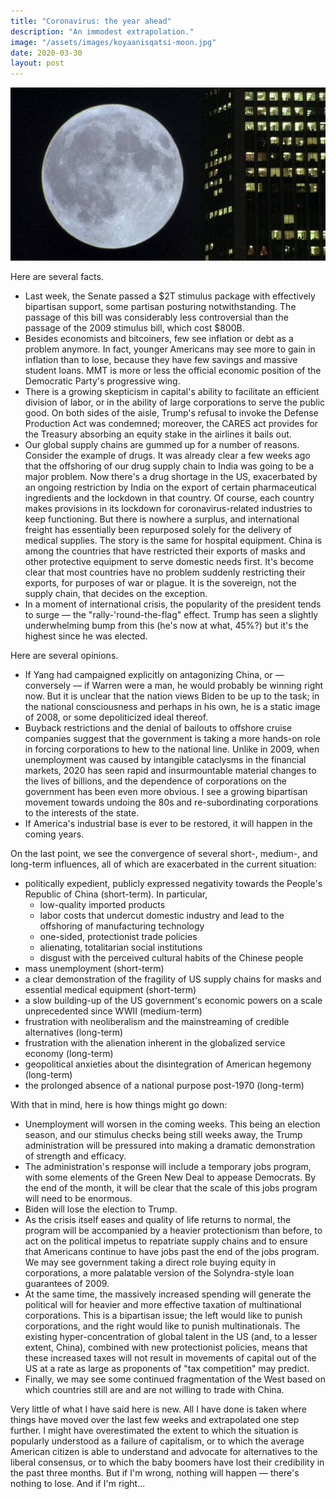 ```yaml
---
title: "Coronavirus: the year ahead"
description: "An immodest extrapolation."
image: "/assets/images/koyaanisqatsi-moon.jpg"
date: 2020-03-30
layout: post
---
```


![From Koyaanisqatsi.](../assets/images/koyaanisqatsi-moon.jpg)

Here are several facts.

- Last week, the Senate passed a $2T stimulus package with effectively bipartisan support, some partisan posturing notwithstanding. The passage of this bill was considerably less controversial than the passage of the 2009 stimulus bill, which cost \$800B.
- Besides economists and bitcoiners, few see inflation or debt as a problem anymore. In fact, younger Americans may see more to gain in inflation than to lose, because they have few savings and massive student loans. MMT is more or less the official economic position of the Democratic Party's progressive wing.
- There is a growing skepticism in capital's ability to facilitate an efficient division of labor, or in the ability of large corporations to serve the public good. On both sides of the aisle, Trump's refusal to invoke the Defense Production Act was condemned; moreover, the CARES act provides for the Treasury absorbing an equity stake in the airlines it bails out.
- Our global supply chains are gummed up for a number of reasons. Consider the example of drugs. It was already clear a few weeks ago that the offshoring of our drug supply chain to India was going to be a major problem. Now there's a drug shortage in the US, exacerbated by an ongoing restriction by India on the export of certain pharmaceutical ingredients and the lockdown in that country. Of course, each country makes provisions in its lockdown for coronavirus-related industries to keep functioning. But there is nowhere a surplus, and international freight has essentially been repurposed solely for the delivery of medical supplies. The story is the same for hospital equipment. China is among the countries that have restricted their exports of masks and other protective equipment to serve domestic needs first. It's become clear that most countries have no problem suddenly restricting their exports, for purposes of war or plague. It is the sovereign, not the supply chain, that decides on the exception.
- In a moment of international crisis, the popularity of the president tends to surge — the "rally-'round-the-flag" effect. Trump has seen a slightly underwhelming bump from this (he's now at what, 45%?) but it's the highest since he was elected.

Here are several opinions.

- If Yang had campaigned explicitly on antagonizing China, or — conversely — if Warren were a man, he would probably be winning right now. But it is unclear that the nation views Biden to be up to the task; in the national consciousness and perhaps in his own, he is a static image of 2008, or some depoliticized ideal thereof.
- Buyback restrictions and the denial of bailouts to offshore cruise companies suggest that the government is taking a more hands-on role in forcing corporations to hew to the national line. Unlike in 2009, when unemployment was caused by intangible cataclysms in the financial markets, 2020 has seen rapid and insurmountable material changes to the lives of billions, and the dependence of corporations on the government has been even more obvious. I see a growing bipartisan movement towards undoing the 80s and re-subordinating corporations to the interests of the state.
- If America's industrial base is ever to be restored, it will happen in the coming years.

On the last point, we see the convergence of several short-, medium-, and long-term influences, all of which are exacerbated in the current situation:

- politically expedient, publicly expressed negativity towards the People's Republic of China (short-term). In particular,
  - low-quality imported products
  - labor costs that undercut domestic industry and lead to the offshoring of manufacturing technology
  - one-sided, protectionist trade policies
  - alienating, totalitarian social institutions
  - disgust with the perceived cultural habits of the Chinese people
- mass unemployment (short-term)
- a clear demonstration of the fragility of US supply chains for masks and essential medical equipment (short-term)
- a slow building-up of the US government's economic powers on a scale unprecedented since WWII (medium-term)
- frustration with neoliberalism and the mainstreaming of credible alternatives (long-term)
- frustration with the alienation inherent in the globalized service economy (long-term)
- geopolitical anxieties about the disintegration of American hegemony (long-term)
- the prolonged absence of a national purpose post-1970 (long-term)

With that in mind, here is how things might go down:

- Unemployment will worsen in the coming weeks. This being an election season, and our stimulus checks being still weeks away, the Trump administration will be pressured into making a dramatic demonstration of strength and efficacy.
- The administration's response will include a temporary jobs program, with some elements of the Green New Deal to appease Democrats. By the end of the month, it will be clear that the scale of this jobs program will need to be enormous.
- Biden will lose the election to Trump.
- As the crisis itself eases and quality of life returns to normal, the program will be accompanied by a heavier protectionism than before, to act on the political impetus to repatriate supply chains and to ensure that Americans continue to have jobs past the end of the jobs program. We may see government taking a direct role buying equity in corporations, a more palatable version of the Solyndra-style loan guarantees of 2009.
- At the same time, the massively increased spending will generate the political will for heavier and more effective taxation of multinational corporations. This is a bipartisan issue; the left would like to punish corporations, and the right would like to punish multinationals. The existing hyper-concentration of global talent in the US (and, to a lesser extent, China), combined with new protectionist policies, means that these increased taxes will not result in movements of capital out of the US at a rate as large as proponents of "tax competition" may predict.
- Finally, we may see some continued fragmentation of the West based on which countries still are and are not willing to trade with China.

Very little of what I have said here is new. All I have done is taken where things have moved over the last few weeks and extrapolated one step further. I might have overestimated the extent to which the situation is popularly understood as a failure of capitalism, or to which the average American citizen is able to understand and advocate for alternatives to the liberal consensus, or to which the baby boomers have lost their credibility in the past three months. But if I'm wrong, nothing will happen — there's nothing to lose. And if I'm right...

